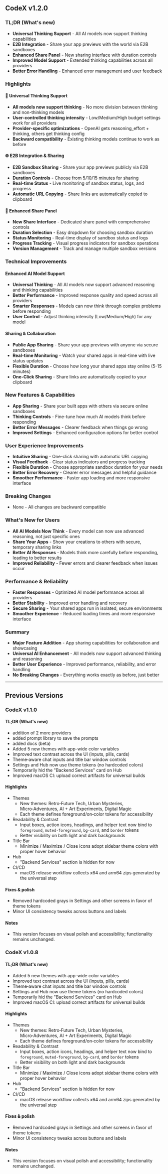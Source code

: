 ## CodeX v1.2.0

### TL;DR (What's new)

- **Universal Thinking Support** - All AI models now support thinking capabilities
- **E2B Integration** - Share your app previews with the world via E2B sandboxes
- **Enhanced Share Panel** - New sharing interface with duration controls
- **Improved Model Support** - Extended thinking capabilities across all providers
- **Better Error Handling** - Enhanced error management and user feedback

### Highlights

#### 🧠 Universal Thinking Support

- **All models now support thinking** - No more division between thinking and non-thinking models
- **User-controlled thinking intensity** - Low/Medium/High budget settings work for all providers
- **Provider-specific optimizations** - OpenAI gets reasoning_effort + thinking, others get thinking config
- **Backward compatibility** - Existing thinking models continue to work as before

#### 🌐 E2B Integration & Sharing

- **E2B Sandbox Sharing** - Share your app previews publicly via E2B sandboxes
- **Duration Controls** - Choose from 5/10/15 minutes for sharing
- **Real-time Status** - Live monitoring of sandbox status, logs, and progress
- **Automatic URL Copying** - Share links are automatically copied to clipboard

#### 🎨 Enhanced Share Panel

- **New Share Interface** - Dedicated share panel with comprehensive controls
- **Duration Selection** - Easy dropdown for choosing sandbox duration
- **Status Monitoring** - Real-time display of sandbox status and logs
- **Progress Tracking** - Visual progress indicators for sandbox operations
- **Version Management** - Track and manage multiple sandbox versions

### Technical Improvements

#### Enhanced AI Model Support

- **Universal Thinking** - All AI models now support advanced reasoning and thinking capabilities
- **Better Performance** - Improved response quality and speed across all providers
- **Smarter Responses** - Models can now think through complex problems before responding
- **User Control** - Adjust thinking intensity (Low/Medium/High) for any model

#### Sharing & Collaboration

- **Public App Sharing** - Share your app previews with anyone via secure sandboxes
- **Real-time Monitoring** - Watch your shared apps in real-time with live status updates
- **Flexible Duration** - Choose how long your shared apps stay online (5-15 minutes)
- **One-Click Sharing** - Share links are automatically copied to your clipboard

### New Features & Capabilities

- **App Sharing** - Share your built apps with others via secure online sandboxes
- **Thinking Controls** - Fine-tune how much AI models think before responding
- **Better Error Messages** - Clearer feedback when things go wrong
- **Improved Settings** - Enhanced configuration options for better control

### User Experience Improvements

- **Intuitive Sharing** - One-click sharing with automatic URL copying
- **Visual Feedback** - Clear status indicators and progress tracking
- **Flexible Duration** - Choose appropriate sandbox duration for your needs
- **Better Error Recovery** - Clearer error messages and helpful guidance
- **Smoother Performance** - Faster app loading and more responsive interface

### Breaking Changes

- None - All changes are backward compatible

### What's New for Users

- **All AI Models Now Think** - Every model can now use advanced reasoning, not just specific ones
- **Share Your Apps** - Show your creations to others with secure, temporary sharing links
- **Better AI Responses** - Models think more carefully before responding, leading to better results
- **Improved Reliability** - Fewer errors and clearer feedback when issues occur

### Performance & Reliability

- **Faster Responses** - Optimized AI model performance across all providers
- **Better Stability** - Improved error handling and recovery
- **Secure Sharing** - Your shared apps run in isolated, secure environments
- **Smoother Experience** - Reduced loading times and more responsive interface

### Summary

- **Major Feature Addition** - App sharing capabilities for collaboration and showcasing
- **Universal AI Enhancement** - All models now support advanced thinking and reasoning
- **Better User Experience** - Improved performance, reliability, and error handling
- **No Breaking Changes** - Everything works exactly as before, just better

---

## Previous Versions

### CodeX v1.1.0

#### TL;DR (What's new)

- addition of 2 more providers
- added prompt library to save the prompts
- added docs (beta)
- Added 5 new themes with app-wide color variables
- Improved text contrast across the UI (inputs, pills, cards)
- Theme‑aware chat inputs and title bar window controls
- Settings and Hub now use theme tokens (no hardcoded colors)
- Temporarily hid the "Backend Services" card on Hub
- Improved macOS CI: upload correct artifacts for universal builds

#### Highlights

- Themes
  - New themes: Retro‑Future Tech, Urban Mysteries, Micro‑Adventures, AI + Art Experiments, Digital Magic
  - Each theme defines foreground/on‑color tokens for accessibility
- Readability & Contrast
  - Input boxes, action icons, headings, and helper text now bind to `foreground`, `muted-foreground`, `bg-card`, and `border` tokens
  - Better visibility on both light and dark backgrounds
- Title Bar
  - Minimize / Maximize / Close icons adopt sidebar theme colors with proper hover behavior
- Hub
  - "Backend Services" section is hidden for now
- CI/CD
  - macOS release workflow collects x64 and arm64 zips generated by the universal step

#### Fixes & polish

- Removed hardcoded grays in Settings and other screens in favor of theme tokens
- Minor UI consistency tweaks across buttons and labels

#### Notes

- This version focuses on visual polish and accessibility; functionality remains unchanged.

### CodeX v1.0.8

#### TL;DR (What's new)

- Added 5 new themes with app-wide color variables
- Improved text contrast across the UI (inputs, pills, cards)
- Theme‑aware chat inputs and title bar window controls
- Settings and Hub now use theme tokens (no hardcoded colors)
- Temporarily hid the "Backend Services" card on Hub
- Improved macOS CI: upload correct artifacts for universal builds

#### Highlights

- Themes
  - New themes: Retro‑Future Tech, Urban Mysteries, Micro‑Adventures, AI + Art Experiments, Digital Magic
  - Each theme defines foreground/on‑color tokens for accessibility
- Readability & Contrast
  - Input boxes, action icons, headings, and helper text now bind to `foreground`, `muted-foreground`, `bg-card`, and `border` tokens
  - Better visibility on both light and dark backgrounds
- Title Bar
  - Minimize / Maximize / Close icons adopt sidebar theme colors with proper hover behavior
- Hub
  - "Backend Services" section is hidden for now
- CI/CD
  - macOS release workflow collects x64 and arm64 zips generated by the universal step

#### Fixes & polish

- Removed hardcoded grays in Settings and other screens in favor of theme tokens
- Minor UI consistency tweaks across buttons and labels

#### Notes

- This version focuses on visual polish and accessibility; functionality remains unchanged.
